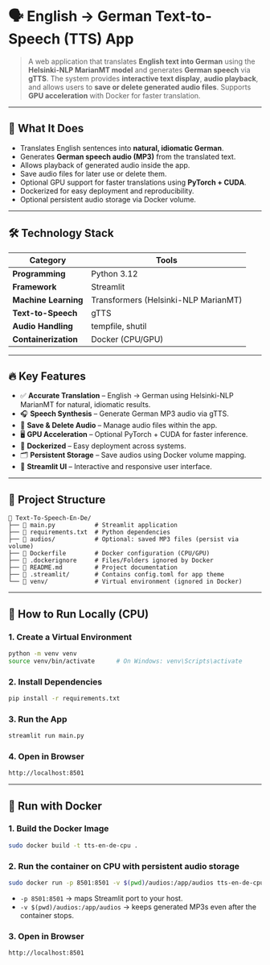 # 🗣️ English → German Text-to-Speech (TTS) App

> A web application that translates **English text into German** using the **Helsinki-NLP MarianMT model** and generates **German speech** via **gTTS**. The system provides **interactive text display**, **audio playback**, and allows users to **save or delete generated audio files**. Supports **GPU acceleration** with Docker for faster translation.

---

## 📌 What It Does

- Translates English sentences into **natural, idiomatic German**.
- Generates **German speech audio (MP3)** from the translated text.
- Allows playback of generated audio inside the app.
- Save audio files for later use or delete them.
- Optional GPU support for faster translations using **PyTorch + CUDA**.
- Dockerized for easy deployment and reproducibility.
- Optional persistent audio storage via Docker volume.

---

## 🛠️ Technology Stack

| Category            | Tools |
|---------------------|-------|
| **Programming**     | Python 3.12 |
| **Framework**       | Streamlit |
| **Machine Learning**| Transformers (Helsinki-NLP MarianMT) |
| **Text-to-Speech**  | gTTS |
| **Audio Handling**  | tempfile, shutil |
| **Containerization**| Docker (CPU/GPU) |

---

## 🔥 Key Features

- ✅ **Accurate Translation** – English → German using Helsinki-NLP MarianMT for natural, idiomatic results.
- 🎧 **Speech Synthesis** – Generate German MP3 audio via gTTS.
- 💾 **Save & Delete Audio** – Manage audio files within the app.
- 🖥️ **GPU Acceleration** – Optional PyTorch + CUDA for faster inference.
- 🐳 **Dockerized** – Easy deployment across systems.
- 🗂️ **Persistent Storage** – Save audios using Docker volume mapping.
- 💅 **Streamlit UI** – Interactive and responsive user interface.

---

## 📂 Project Structure

```
📂 Text-To-Speech-En-De/
├── 📄 main.py           # Streamlit application
├── 📄 requirements.txt  # Python dependencies
├── 📂 audios/           # Optional: saved MP3 files (persist via volume)
├── 📄 Dockerfile        # Docker configuration (CPU/GPU)
├── 📄 .dockerignore     # Files/Folders ignored by Docker
├── 📄 README.md         # Project documentation
├── 📂 .streamlit/       # Contains config.toml for app theme
└── 📂 venv/             # Virtual environment (ignored in Docker)
```

---

## 🧭 How to Run Locally (CPU)

### **1. Create a Virtual Environment**

```bash
python -m venv venv
source venv/bin/activate      # On Windows: venv\Scripts\activate
```

### **2. Install Dependencies**

```bash
pip install -r requirements.txt
```

### **3. Run the App**

```bash
streamlit run main.py
```

### **4. Open in Browser**

```bash
http://localhost:8501
```

--- 

## 🐳 Run with Docker

### **1. Build the Docker Image**

```bash
sudo docker build -t tts-en-de-cpu .
```

### **2. Run the container on CPU with persistent audio storage**

```bash
sudo docker run -p 8501:8501 -v $(pwd)/audios:/app/audios tts-en-de-cpu
```
- `-p 8501:8501` → maps Streamlit port to your host.
- `-v $(pwd)/audios:/app/audios` → keeps generated MP3s even after the container stops.

### **3. Open in Browser**

```bash
http://localhost:8501
```

